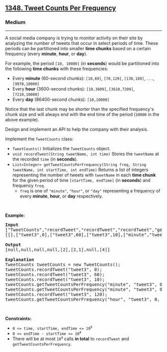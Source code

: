 <h2><a href="https://leetcode.com/problems/tweet-counts-per-frequency/">1348. Tweet Counts Per Frequency</a></h2><h3>Medium</h3><hr><div bis_skin_checked="1"><p>A social media company is trying to monitor activity on their site by analyzing the number of tweets that occur in select periods of time. These periods can be partitioned into smaller <strong>time chunks</strong> based on a certain frequency (every <strong>minute</strong>, <strong>hour</strong>, or <strong>day</strong>).</p>

<p>For example, the period <code>[10, 10000]</code> (in <strong>seconds</strong>) would be partitioned into the following <strong>time chunks</strong> with these frequencies:</p>

<ul>
	<li>Every <strong>minute</strong> (60-second chunks): <code>[10,69]</code>, <code>[70,129]</code>, <code>[130,189]</code>, <code>...</code>, <code>[9970,10000]</code></li>
	<li>Every <strong>hour</strong> (3600-second chunks): <code>[10,3609]</code>, <code>[3610,7209]</code>, <code>[7210,10000]</code></li>
	<li>Every <strong>day</strong> (86400-second chunks): <code>[10,10000]</code></li>
</ul>

<p>Notice that the last chunk may be shorter than the specified frequency's chunk size and will always end with the end time of the period (<code>10000</code> in the above example).</p>

<p>Design and implement an API to help the company with their analysis.</p>

<p>Implement the <code>TweetCounts</code> class:</p>

<ul>
	<li><code>TweetCounts()</code> Initializes the <code>TweetCounts</code> object.</li>
	<li><code>void recordTweet(String tweetName, int time)</code> Stores the <code>tweetName</code> at the recorded <code>time</code> (in <strong>seconds</strong>).</li>
	<li><code>List&lt;Integer&gt; getTweetCountsPerFrequency(String freq, String tweetName, int startTime, int endTime)</code> Returns a list of integers representing the number of tweets with <code>tweetName</code> in each <strong>time chunk</strong> for the given period of time <code>[startTime, endTime]</code> (in <strong>seconds</strong>) and frequency <code>freq</code>.
	<ul>
		<li><code>freq</code> is one of <code>"minute"</code>, <code>"hour"</code>, or <code>"day"</code> representing a frequency of every <strong>minute</strong>, <strong>hour</strong>, or <strong>day</strong> respectively.</li>
	</ul>
	</li>
</ul>

<p>&nbsp;</p>
<p><strong class="example">Example:</strong></p>

<pre><strong>Input</strong>
["TweetCounts","recordTweet","recordTweet","recordTweet","getTweetCountsPerFrequency","getTweetCountsPerFrequency","recordTweet","getTweetCountsPerFrequency"]
[[],["tweet3",0],["tweet3",60],["tweet3",10],["minute","tweet3",0,59],["minute","tweet3",0,60],["tweet3",120],["hour","tweet3",0,210]]

<strong>Output</strong>
[null,null,null,null,[2],[2,1],null,[4]]

<strong>Explanation</strong>
TweetCounts tweetCounts = new TweetCounts();
tweetCounts.recordTweet("tweet3", 0);                              // New tweet "tweet3" at time 0
tweetCounts.recordTweet("tweet3", 60);                             // New tweet "tweet3" at time 60
tweetCounts.recordTweet("tweet3", 10);                             // New tweet "tweet3" at time 10
tweetCounts.getTweetCountsPerFrequency("minute", "tweet3", 0, 59); // return [2]; chunk [0,59] had 2 tweets
tweetCounts.getTweetCountsPerFrequency("minute", "tweet3", 0, 60); // return [2,1]; chunk [0,59] had 2 tweets, chunk [60,60] had 1 tweet
tweetCounts.recordTweet("tweet3", 120);                            // New tweet "tweet3" at time 120
tweetCounts.getTweetCountsPerFrequency("hour", "tweet3", 0, 210);  // return [4]; chunk [0,210] had 4 tweets
</pre>

<p>&nbsp;</p>
<p><strong>Constraints:</strong></p>

<ul>
	<li><code>0 &lt;= time, startTime, endTime &lt;= 10<sup>9</sup></code></li>
	<li><code>0 &lt;= endTime - startTime &lt;= 10<sup>4</sup></code></li>
	<li>There will be at most <code>10<sup>4</sup></code> calls <strong>in total</strong> to <code>recordTweet</code> and <code>getTweetCountsPerFrequency</code>.</li>
</ul>
</div>